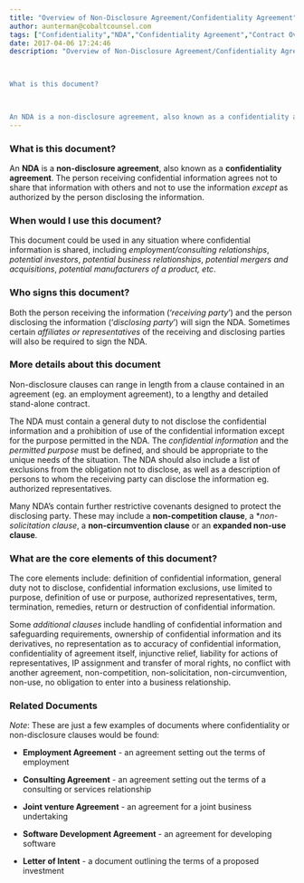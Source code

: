 ```yaml
---
title: "Overview of Non-Disclosure Agreement/Confidentiality Agreement"
author: aunterman@cobaltcounsel.com
tags: ["Confidentiality","NDA","Confidentiality Agreement","Contract Overviews","aunterman"]
date: 2017-04-06 17:24:46
description: "Overview of Non-Disclosure Agreement/Confidentiality Agreement

 

What is this document?

 

An NDA is a non-disclosure agreement, also known as a confidentiality agreement. The person receiving conf..."
---
```




 

### What is this document?

 

An **NDA** is a **non-disclosure agreement**, also known as a **confidentiality agreement**. The person receiving confidential information agrees not to share that information with others and not to use the information *except* as authorized by the person disclosing the information.

 

### When would I use this document?

 

This document could be used in any situation where confidential information is shared, including *employment/consulting relationships*, *potential investors*, *potential business relationships*, *potential mergers and acquisitions*, *potential manufacturers of a product, etc*.

 

### Who signs this document?

 

Both the person receiving the information (‘*receiving party*’) and the person disclosing the information (‘*disclosing party*’) will sign the NDA. Sometimes certain *affiliates or representatives* of the receiving and disclosing parties will also be required to sign the NDA.

 

### More details about this document

 

Non-disclosure clauses can range in length from a clause contained in an agreement (eg. an employment agreement), to a lengthy and detailed stand-alone contract.

 

The NDA must contain a general duty to not disclose the confidential information and a prohibition of use of the confidential information except for the purpose permitted in the NDA. The *confidential information* and the *permitted purpose* must be defined, and should be appropriate to the unique needs of the situation. The NDA should also include a list of exclusions from the obligation not to disclose, as well as a description of persons to whom the receiving party can disclose the information eg. authorized representatives.

 

Many NDA’s contain further restrictive covenants designed to protect the disclosing party. These may include a **non-competition clause**, a **non-solicitation clause*, a **non-circumvention clause** or an **expanded non-use clause**.

 

### What are the core elements of this document?

 

The core elements include: definition of confidential information, general duty not to disclose, confidential information exclusions, use limited to purpose, definition of use or purpose, authorized representatives, term, termination, remedies, return or destruction of confidential information.

 

Some *additional clauses* include handling of confidential information and safeguarding requirements, ownership of confidential information and its derivatives, no representation as to accuracy of confidential information, confidentiality of agreement itself, injunctive relief, liability for actions of representatives, IP assignment and transfer of moral rights, no conflict with another agreement, non-competition, non-solicitation, non-circumvention, non-use, no obligation to enter into a business relationship.

 

### Related Documents

 

*Note*: These are just a few examples of documents where confidentiality or non-disclosure clauses would be found:

 

- **Employment Agreement** - an agreement setting out the terms of employment

 

- **Consulting Agreement** - an agreement setting out the terms of a consulting or services relationship

 

- **Joint venture Agreement** - an agreement for a joint business undertaking

 

- **Software Development Agreement** - an agreement for developing software

 

- **Letter of Intent** - a document outlining the terms of a proposed investment
